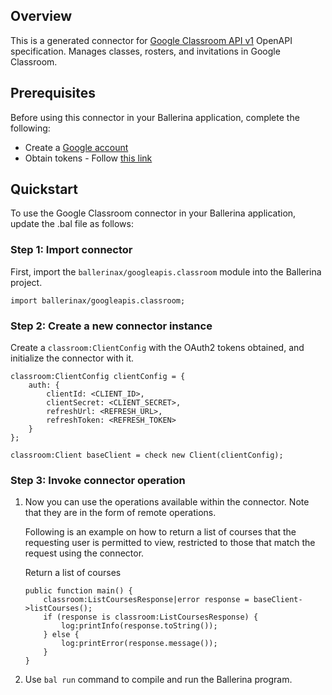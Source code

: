 ## Overview
This is a generated connector for [Google Classroom API v1](https://developers.google.com/classroom/guides/get-started) OpenAPI specification.
Manages classes, rosters, and invitations in Google Classroom.

## Prerequisites

Before using this connector in your Ballerina application, complete the following:

* Create a [Google account](https://accounts.google.com/signup)
* Obtain tokens - Follow [this link](https://developers.google.com/identity/protocols/oauth2)
 
## Quickstart

To use the Google Classroom connector in your Ballerina application, update the .bal file as follows:

### Step 1: Import connector
First, import the `ballerinax/googleapis.classroom` module into the Ballerina project.
```ballerina
import ballerinax/googleapis.classroom;
```

### Step 2: Create a new connector instance
Create a `classroom:ClientConfig` with the OAuth2 tokens obtained, and initialize the connector with it. 
```ballerina
classroom:ClientConfig clientConfig = {
    auth: {
        clientId: <CLIENT_ID>,
        clientSecret: <CLIENT_SECRET>,
        refreshUrl: <REFRESH_URL>,
        refreshToken: <REFRESH_TOKEN>
    }
};

classroom:Client baseClient = check new Client(clientConfig);
```

### Step 3: Invoke connector operation
1. Now you can use the operations available within the connector. Note that they are in the form of remote operations.

    Following is an example on how to return a list of courses that the requesting user is permitted to view, restricted to those that match the request using the connector. 

    Return a list of courses

    ```ballerina
    public function main() {
        classroom:ListCoursesResponse|error response = baseClient->listCourses();
        if (response is classroom:ListCoursesResponse) {
            log:printInfo(response.toString());
        } else {
            log:printError(response.message());
        }
    }
    ``` 

2. Use `bal run` command to compile and run the Ballerina program.
